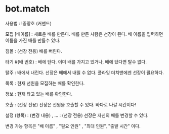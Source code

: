 # bot.match
사용법 : !중망호 (커맨드)

모집 [배이름] : 새로운 배를 만든다. 배를 만든 사람은 선장이 된다. 배 이름을 입력하면 이름을 가진 배를 만들수 있다.

침몰 : (선장 전용) 배를 버린다.

타기 #(배 번호) : 배에 탄다. 이미 배를 가지고 있거나, 배에 탔다면 탈수 없다.

탈주 : 배에서 내린다. 선장은 배에서 내릴 수 없다. 플라잉 더치맨에겐 선장이 필요하다.

목록 : 현재 선원을 모집하는 배를 확인한다.

정보 : 현재 타고 있는 배를 확인한다.

호출 : (선장 전용) 선장은 선원을 호출할 수 있다. 바다로 나갈 시간이다!

설정 (항목) : (변경 내용) , ... : (선장 전용) 선장은 자신의 배를 변경할 수 있다.

변경 가능 항목은 "배 이름" , "필요 인원" , "최대 인원", "출발 시간" 이다. 
